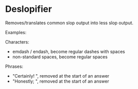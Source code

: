 # Deslopifier

Removes/translates common slop output into less slop output.

Examples:

Characters:
* emdash / endash, become regular dashes with spaces
* non-standard spaces, become regular spaces

Phrases:
* "Certainly! ", removed at the start of an answer
* "Honestly; ", removed at the start of an answer


